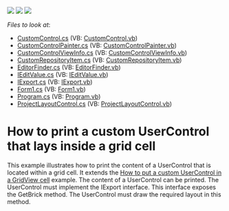<!-- default badges list -->
![](https://img.shields.io/endpoint?url=https://codecentral.devexpress.com/api/v1/VersionRange/128630744/11.1.11%2B)
[![](https://img.shields.io/badge/Open_in_DevExpress_Support_Center-FF7200?style=flat-square&logo=DevExpress&logoColor=white)](https://supportcenter.devexpress.com/ticket/details/E3992)
[![](https://img.shields.io/badge/📖_How_to_use_DevExpress_Examples-e9f6fc?style=flat-square)](https://docs.devexpress.com/GeneralInformation/403183)
<!-- default badges end -->
<!-- default file list -->
*Files to look at*:

* [CustomControl.cs](./CS/CustomControlInGrid/CustomRepositoryItem/CustomControl.cs) (VB: [CustomControl.vb](./VB/CustomControlInGrid/CustomRepositoryItem/CustomControl.vb))
* [CustomControlPainter.cs](./CS/CustomControlInGrid/CustomRepositoryItem/CustomControlPainter.cs) (VB: [CustomControlPainter.vb](./VB/CustomControlInGrid/CustomRepositoryItem/CustomControlPainter.vb))
* [CustomControlViewInfo.cs](./CS/CustomControlInGrid/CustomRepositoryItem/CustomControlViewInfo.cs) (VB: [CustomControlViewInfo.vb](./VB/CustomControlInGrid/CustomRepositoryItem/CustomControlViewInfo.vb))
* [CustomRepositoryItem.cs](./CS/CustomControlInGrid/CustomRepositoryItem/CustomRepositoryItem.cs) (VB: [CustomRepositoryItem.vb](./VB/CustomControlInGrid/CustomRepositoryItem/CustomRepositoryItem.vb))
* [EditorFinder.cs](./CS/CustomControlInGrid/CustomRepositoryItem/EditorFinder.cs) (VB: [EditorFinder.vb](./VB/CustomControlInGrid/CustomRepositoryItem/EditorFinder.vb))
* [IEditValue.cs](./CS/CustomControlInGrid/CustomRepositoryItem/IEditValue.cs) (VB: [IEditValue.vb](./VB/CustomControlInGrid/CustomRepositoryItem/IEditValue.vb))
* [IExport.cs](./CS/CustomControlInGrid/CustomRepositoryItem/IExport.cs) (VB: [IExport.vb](./VB/CustomControlInGrid/CustomRepositoryItem/IExport.vb))
* [Form1.cs](./CS/CustomControlInGrid/Form1.cs) (VB: [Form1.vb](./VB/CustomControlInGrid/Form1.vb))
* [Program.cs](./CS/CustomControlInGrid/Program.cs) (VB: [Program.vb](./VB/CustomControlInGrid/Program.vb))
* [ProjectLayoutControl.cs](./CS/CustomControlInGrid/ProjectLayoutControl.cs) (VB: [ProjectLayoutControl.vb](./VB/CustomControlInGrid/ProjectLayoutControl.vb))
<!-- default file list end -->
# How to print a custom UserControl that lays inside a grid cell


<p>This example illustrates how to print the content of a UserControl that is located within a grid cell. It extends the <a href="https://www.devexpress.com/Support/Center/p/E3051">How to put a custom UserControl in a GridView cell</a> example. The content of a UserControl can be printed. The UserControl must implement the IExport interface. This interface exposes the GetBrick method. The UserControl must draw the required layout in this method.</p>

<br/>


